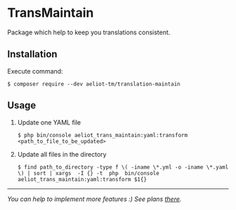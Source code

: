 # TransMaintain
Package which help to keep you translations consistent.

## Installation

Execute command:

```shell
$ composer require --dev aeliot-tm/translation-maintain
```

## Usage

1. Update one YAML file
   ```shell
   $ php bin/console aeliot_trans_maintain:yaml:transform <path_to_file_to_be_updated>
   ```
1. Update all files in the directory
   ```shell
   $ find path_to_directory -type f \( -iname \*.yml -o -iname \*.yaml \) | sort | xargs  -I {} -t  php  bin/console aeliot_trans_maintain:yaml:transform $1{}
   ```


---
*You can help to implement more features :) See plans [there](TODO.md).*